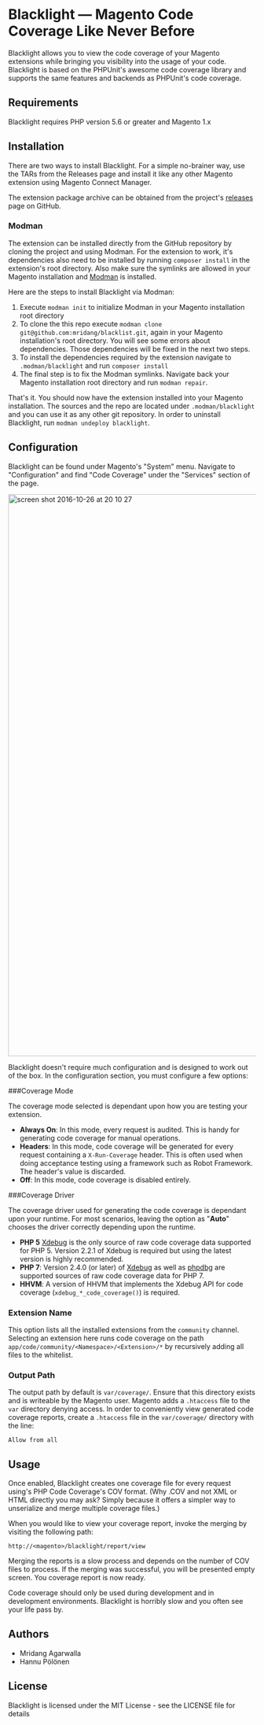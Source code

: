 
# Blacklight — Magento Code Coverage Like Never Before

Blacklight allows you to view the code coverage of your Magento extensions while bringing you visibility into the usage of your code. Blacklight is based on the PHPUnit's awesome code coverage library and supports the same features and backends as PHPUnit's code coverage.


Requirements
------------

Blacklight requires PHP version 5.6 or greater and Magento 1.x


Installation
------------

There are two ways to install Blacklight. For a simple no-brainer way, use the TARs from the Releases page and install it like any other Magento extension using Magento Connect Manager.

The extension package archive can be obtained from the project's [releases](https://github.com/mridang/blacklight/releases) page on GitHub.

### Modman

The extension can be installed directly from the GitHub repository by cloning the project and using Modman. For the extension to work, it's dependencies also need to be installed by running `composer install` in the extension's root directory. Also make sure the symlinks are allowed in your Magento installation and [Modman](https://github.com/colinmollenhour/modman) is installed.

Here are the steps to install Blacklight via Modman:

1. Execute `modman init` to initialize Modman in your Magento installation root directory
2. To clone the this repo execute `modman clone git@github.com:mridang/blacklist.git`, again in your Magento installation's root directory. You will see some errors about dependencies. Those dependencies will be fixed in the next two steps.
3. To install the dependencies required by the extension navigate to `.modman/blacklight` and run `composer install`
4. The final step is to fix the Modman symlinks. Navigate back your Magento installation root directory and run `modman repair`.

That's it. You should now have the extension installed into your Magento installation. The sources and the repo are located under `.modman/blacklight` and you can use it as any other git repository. In order to uninstall Blacklight, run `modman undeploy blacklight`.  


Configuration
-----

Blacklight can be found under Magento's "System" menu. Navigate to "Configuration" and find "Code Coverage" under the "Services" section of the page.


<img width="1143" alt="screen shot 2016-10-26 at 20 10 27" src="https://cloud.githubusercontent.com/assets/327432/19736522/4dd214da-9bb8-11e6-9879-6df22ae55f05.png">



Blacklight doesn't require much configuration and is designed to work out of the box. In the configuration section, you must configure a few options:

###Coverage Mode

The coverage mode selected is dependant upon how you are testing your extension. 

* **Always On**: In this mode, every request is audited. This is handy for generating code coverage for manual operations.
* **Headers**: In this mode, code coverage will be generated for every request containing a `X-Run-Coverage` header. This is often used when doing acceptance testing using a framework such as Robot Framework. The header's value is discarded.
* **Off**: In this mode, code coverage is disabled entirely.



###Coverage Driver

The coverage driver used for generating the code coverage is dependant upon your runtime. For most scenarios, leaving the option as "**Auto**" chooses the driver correctly depending upon the runtime.

* **PHP 5** [Xdebug](http://xdebug.org/) is the only source of raw code coverage data supported for PHP 5. Version 2.2.1 of Xdebug is required but using the latest version is highly recommended.
* **PHP 7**: Version 2.4.0 (or later) of [Xdebug](http://xdebug.org/) as well as [phpdbg](http://phpdbg.com/docs) are supported sources of raw code coverage data for PHP 7.
* **HHVM**:  A version of HHVM that implements the Xdebug API for code coverage (`xdebug_*_code_coverage()`) is required.


### Extension Name

This option lists all the installed extensions from the `community` channel. Selecting an extension here runs code coverage on the path `app/code/community/<Namespace>/<Extension>/*`  by recursively adding all files to the whitelist.

### Output Path

The output path by default is `var/coverage/`. Ensure that this directory exists and is writeable by the Magento user. Magento adds a `.htaccess` file to the `var` directory denying access. In order to conveniently view generated code coverage reports, create a `.htaccess` file in the `var/coverage/` directory with the line:

```
Allow from all
```

## Usage

Once enabled, Blacklight creates one coverage file for every request using's PHP Code Coverage's COV format. (Why .COV and not XML or HTML directly you may ask? Simply because it offers a simpler way to unserialize and merge multiple coverage files.)

When you would like to view your coverage report, invoke the merging by visiting the following path:

```
http://<magento>/blacklight/report/view
```

Merging the reports is a slow process and depends on the number of COV files to process. If the merging was successful, you will be presented empty screen. You coverage report is now ready.

Code coverage should only be used during development and in development environments. Blacklight is horribly slow and you often see your life pass by.


Authors
-------

* Mridang Agarwalla
* Hannu Pölönen


License
-------

Blacklight is licensed under the MIT License - see the LICENSE file for details